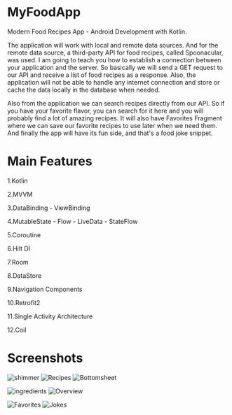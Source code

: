 # MyFoodApp
Modern Food Recipes App - Android Development with Kotlin.

The application will work with local and remote data sources. And for the remote data source, a third-party API for food recipes, called Spoonacular, was used. I am going to teach you how to establish a connection between your application and the server. So basically we will send a GET request to our API and receive a list of food recipes as a response. Also, the application will not be able to handle any internet connection and store or cache the data locally in the database when needed.

Also from the application we can search recipes directly from our API. So if you have your favorite flavor, you can search for it here and you will probably find a lot of amazing recipes. It will also have Favorites Fragment where we can save our favorite recipes to use later when we need them. And finally the app will have its fun side, and that's a food joke snippet.

# Main Features
1.Kotlin

2.MVVM

3.DataBinding - ViewBinding

4.MutableState - Flow - LiveData - StateFlow

5.Coroutine

6.Hilt DI

7.Room

8.DataStore

9.Navigation Components

10.Retrofit2

11.Single Activity Architecture

12.Coil


# Screenshots
![shimmer](https://github.com/bardiau3fi/MyFoodApp/assets/102870256/49d442e2-3de2-4bac-b20a-e9872e90abff)
![Recipes](https://github.com/bardiau3fi/MyFoodApp/assets/102870256/e9e1981c-48c6-4afc-babd-db34997d5f44)
![Bottomsheet](https://github.com/bardiau3fi/MyFoodApp/assets/102870256/fcfa3d1f-ccb3-4e85-8f09-c7592f61d975)

![ingredients](https://github.com/bardiau3fi/MyFoodApp/assets/102870256/df2c2b15-f6d0-422d-ba15-6707e81636a2)
![Overview](https://github.com/bardiau3fi/MyFoodApp/assets/102870256/c5258402-37ac-4f8c-87a3-27b0b9778926)

![Favorites](https://github.com/bardiau3fi/MyFoodApp/assets/102870256/d65f067d-ae44-4a09-a1e1-4b72c3c198f3)
![Jokes](https://github.com/bardiau3fi/MyFoodApp/assets/102870256/bcfb606c-e4a8-48a5-99a0-60894c502247)










